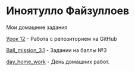 

# Иноятулло Файзуллоев
  Мои домашние задания
  
  [Урок 12](https://inoyatullo.github.io/lesson_12.2/ "Описание") - Работа с репозиторием на GitHub
  
  [Ball_mission_3.1](https://inoyatullo.github.io/Ball_mission_3.1/ "Описание") - Задании на баллы №3
  
  [day_home_work](https://inoyatullo.github.io/day_home_work/src/ "Описание") - День домашних работ.

